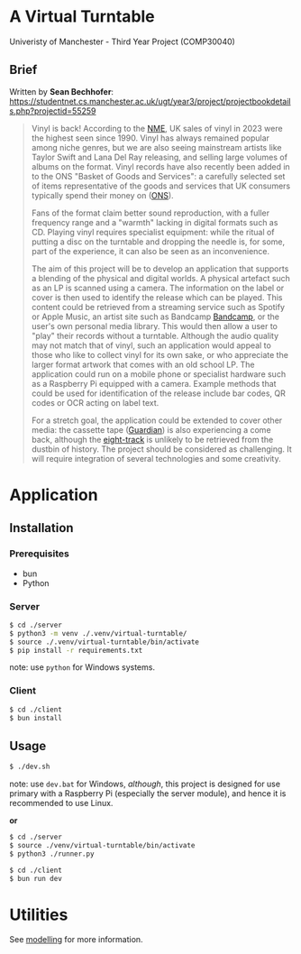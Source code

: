 # A Virtual Turntable

Univeristy of Manchester - Third Year Project (COMP30040)

## Brief

Written by **Sean Bechhofer**: https://studentnet.cs.manchester.ac.uk/ugt/year3/project/projectbookdetails.php?projectid=55259

> Vinyl is back! According to the [NME](https://www.nme.com/news/music/uk-vinyl-sales-2023-reach-highest-level-since-1990-3563676), UK sales of vinyl in 2023 were the highest seen since 1990. Vinyl has always remained popular among niche genres, but we are also seeing mainstream artists like Taylor Swift and Lana Del Ray releasing, and selling large volumes of albums on the format. Vinyl records have also recently been added in to the ONS "Basket of Goods and Services": a carefully selected set of items representative of the goods and services that UK consumers typically spend their money on ([ONS](https://www.ons.gov.uk/news/news/arecordrevivalthatscookingupastormvinylmusicandairfryersspintheirwayintothebasketofgoods)).
> 
> Fans of the format claim better sound reproduction, with a fuller frequency range and a "warmth" lacking in digital formats such as CD. Playing vinyl requires specialist equipment: while the ritual of putting a disc on the turntable and dropping the needle is, for some, part of the experience, it can also be seen as an inconvenience.
> 
> The aim of this project will be to develop an application that supports a blending of the physical and digital worlds. A physical artefact such as an LP is scanned using a camera. The information on the label or cover is then used to identify the release which can be played. This content could be retrieved from a streaming service such as Spotify or Apple Music, an artist site such as Bandcamp [Bandcamp](https://bandcamp.com/), or the user's own personal media library. This would then allow a user to "play" their records without a turntable. Although the audio quality may not match that of vinyl, such an application would appeal to those who like to collect vinyl for its own sake, or who appreciate the larger format artwork that comes with an old school LP. The application could run on a mobile phone or specialist hardware such as a Raspberry Pi equipped with a camera.
> Example methods that could be used for identification of the release include bar codes, QR codes or OCR acting on label text.
> 
> For a stretch goal, the application could be extended to cover other media: the cassette tape ([Guardian](https://www.theguardian.com/music/2023/apr/20/fun-way-consume-music-why-sales-of-cassette-tapes-soaring)) is also experiencing a come back, although the [eight-track](https://en.wikipedia.org/wiki/8-track_cartridge) is unlikely to be retrieved from the dustbin of history.
> The project should be considered as challenging. It will require integration of several technologies and some creativity.

# Application
## Installation

### Prerequisites

- bun
- Python

### Server

```bash
$ cd ./server
$ python3 -m venv ./.venv/virtual-turntable/
$ source ./.venv/virtual-turntable/bin/activate
$ pip install -r requirements.txt
```
note: use `python` for Windows systems.

### Client

```bash
$ cd ./client
$ bun install
```

## Usage

```bash
$ ./dev.sh
```
note: use `dev.bat` for Windows, _although_, this project is designed for use primary with a Raspberry Pi (especially the server module), and hence it is recommended to use Linux.

**or**

```bash
$ cd ./server
$ source ./venv/virtual-turntable/bin/activate
$ python3 ./runner.py
```

```bash
$ cd ./client
$ bun run dev
```

# Utilities
See [modelling](./modelling/README.md) for more information.
